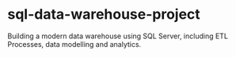# sql-data-warehouse-project
Building a modern data warehouse using SQL Server, including ETL Processes, data modelling and analytics.
